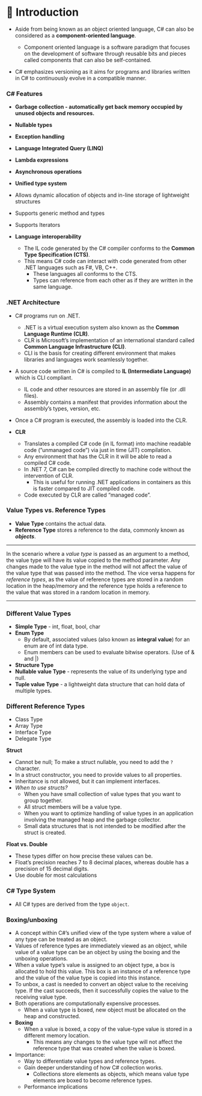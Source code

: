 # 🏓 Introduction

- Aside from being known as an object oriented language, C# can also be considered as a **component-oriented language**.
    
    - Component oriented language is a software paradigm that focuses on the development of software through reusable bits and pieces called components that can also be self-contained.
- C# emphasizes versioning as it aims for programs and libraries written in C# to continuously evolve in a compatible manner.
    

### C# Features

- **Garbage collection - automatically get back memory occupied by unused objects and resources.**
    
- **Nullable types**
    
- **Exception handling**
    
- **Language Integrated Query (LINQ)**
    
- **Lambda expressions**
    
- **Asynchronous operations**
    
- **Unified type system**
    
- Allows dynamic allocation of objects and in-line storage of lightweight structures
    
- Supports generic method and types
    
- Supports Iterators
    
- **Language interoperability**
    
    - The IL code generated by the C# compiler conforms to the **Common Type Specification (CTS)**.
    - This means C# code can interact with code generated from other .NET languages such as F#, VB, C++.
        - These languages all conforms to the CTS.
        - Types can reference from each other as if they are written in the same language.

### .NET Architecture

- C# programs run on .NET.
    
    - .NET is a virtual execution system also known as the **Common Language Runtime (CLR)**.
    - CLR is Microsoft’s implementation of an international standard called **Common Language Infrastructure (CLI)**.
    - CLI is the basis for creating different environment that makes libraries and languages work seamlessly together.
- A source code written in C# is compiled to **IL (Intermediate Language)** which is CLI compliant.
    
    - IL code and other resources are stored in an assembly file (or .dll files).
    - Assembly contains a manifest that provides information about the assembly’s types, version, etc.
- Once a C# program is executed, the assembly is loaded into the CLR.
    
- **CLR**
    
    - Translates a compiled C# code (in IL format) into machine readable code (”unmanaged code”) via just in time (JIT) compilation.
    - Any environment that has the CLR in it will be able to read a compiled C# code.
    - In .NET 7, C# can be compiled directly to machine code without the intervention of CLR.
        - This is useful for running .NET applications in containers as this is faster compared to JIT compiled code.
    - Code executed by CLR are called “managed code”.

### **Value Types vs. Reference Types**

- **Value Type** contains the actual data.
- **Reference Type** stores a reference to the data, commonly known as _**objects**_.

---

In the scenario where a _value type_ is passed as an argument to a method, the value type will have its value copied to the method parameter. Any changes made to the value type in the method will not affect the value of the value type that was passed into the method. The vice versa happens for _reference types_, as the value of reference types are stored in a random location in the heap/memory and the reference type holds a reference to the value that was stored in a random location in memory.

---

### Different Value Types

- **Simple Type** - int, float, bool, char
- **Enum Type**
    - By default, associated values (also known as **integral value**) for an enum are of int data type.
    - Enum members can be used to evaluate bitwise operators. (Use of & and |)
- **Structure Type**
- **Nullable value Type** - represents the value of its underlying type and null.
- **Tuple value Type** - a lightweight data structure that can hold data of multiple types.

### Different Reference Types

- Class Type
- Array Type
- Interface Type
- Delegate Type

**Struct**

- Cannot be null; To make a struct nullable, you need to add the `?` character.
- In a struct constructor, you need to provide values to all properties.
- Inheritance is not allowed, but it can implement interfaces.
- _When to use structs?_
    - When you have small collection of value types that you want to group together.
    - All struct members will be a value type.
    - When you want to optimize handling of value types in an application involving the managed heap and the garbage collector.
    - Small data structures that is not intended to be modified after the struct is created.

**Float vs. Double**

- These types differ on how precise these values can be.
- Float’s precision reaches 7 to 8 decimal places, whereas double has a precision of 15 decimal digits.
- Use double for most calculations

### C# Type System

- All C# types are derived from the type `object`.

### **Boxing/unboxing**

- A concept within C#’s unified view of the type system where a value of any type can be treated as an object.
- Values of reference types are immediately viewed as an object, while value of a value type can be an object by using the boxing and the unboxing operations.
- When a value type’s value is assigned to an object type, a box is allocated to hold this value. This box is an instance of a reference type and the value of the value type is copied into this instance.
- To unbox, a cast is needed to convert an object value to the receiving type. If the cast succeeds, then it successfully copies the value to the receiving value type.
- Both operations are computationally expensive processes.
    - When a value type is boxed, new object must be allocated on the heap and constructed.
- **Boxing**
    - When a value is boxed, a copy of the value-type value is stored in a different memory location.
        - This means any changes to the value type will not affect the reference type that was created when the value is boxed.
- Importance:
    - Way to differentiate value types and reference types.
    - Gain deeper understanding of how C# collection works.
        - Collections store elements as objects, which means value type elements are boxed to become reference types.
    - Performance implications